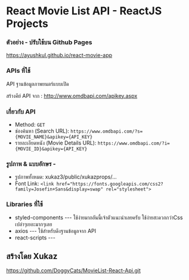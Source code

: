 # React Movie List API - ReactJS Projects


### ตัวอย่าง - ปรับใช้บน Github Pages
https://ayushkul.github.io/react-movie-app

### APIs ที่ใช้
API ฐานข้อมูลภาพยนตร์แบบเปิด

สร้างคีย์ API จาก : http://www.omdbapi.com/apikey.aspx

### เกี่ยวกับ API
* Method: `GET`
* ช่องค้นหา (Search URL): `https://www.omdbapi.com/?s={MOVIE_NAME}&apikey={API_KEY}`
* รายละเอียดหนัง (Movie Details URL): `https://www.omdbapi.com/?i={MOVIE_ID}&apikey={API_KEY}`

### รูปภาพ & แบบอักษร -
* รูปภาพทั้งหมด: xukaz3/public/xukazprops/...
* Font Link: `<link href="https://fonts.googleapis.com/css2?family=Josefin+Sans&display=swap" rel="stylesheet">`

### Libraries ที่ใช้ 
* styled-components --- ใช้ง่ายมากอันนี้เจ้าตัวแนะนำเลยครับ ใช้ง่ายสะดวกกว่าCss เปล่าๆเยอะมากๆเลย
* axios             --- ใช้สำหรับดึงฐานข้อมูลจาก API 
* react-scripts     ---

## สร้างโดย Xukaz
https://github.com/DoggyCats/MovieList-React-Api.git
